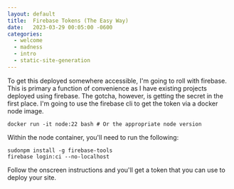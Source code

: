 ```yaml
---
layout: default
title:  Firebase Tokens (The Easy Way)
date:   2023-03-29 00:05:00 -0600
categories:
  - welcome
  - madness
  - intro
  - static-site-generation
---
```


To get this deployed somewhere accessible, I'm going to roll with firebase. This is primary a function of convenience as I have existing projects deployed using firebase. The gotcha, however, is getting the secret in the first place. I'm going to use the firebase cli to get the token via a docker node image.

``` shell
docker run -it node:22 bash # Or the appropriate node version
```

Within the node container, you'll need to run the following:

``` shell
sudonpm install -g firebase-tools
firebase login:ci --no-localhost
```

Follow the onscreen instructions and you'll get a token that you can use to deploy your site.